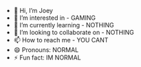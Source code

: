 - 👋 Hi, I’m Joey
- 👀 I’m interested in - GAMING
- 🌱 I’m currently learning - NOTHING
- 💞️ I’m looking to collaborate on - NOTHING
- 📫 How to reach me - YOU CANT
- 😄 Pronouns: NORMAL
- ⚡ Fun fact: IM NORMAL
